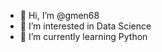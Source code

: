 - 👋 Hi, I’m @gmen68
- 👀 I’m interested in Data Science
- 🌱 I’m currently learning Python


<!---
gmen68/gmen68 is a ✨ special ✨ repository because its `README.md` (this file) appears on your GitHub profile.
You can click the Preview link to take a look at your changes.
--->
